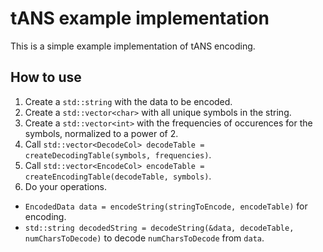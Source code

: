 # tANS example implementation

This is a simple example implementation of tANS encoding.

## How to use

1. Create a `std::string` with the data to be encoded.
2. Create a `std::vector<char>` with all unique symbols in the string.
3. Create a `std::vector<int>` with the frequencies of occurences for the symbols, normalized to a power of 2.
3. Call `std::vector<DecodeCol> decodeTable = createDecodingTable(symbols, frequencies)`.
4. Call `std::vector<EncodeCol> encodeTable = createEncodingTable(decodeTable, symbols)`.
5. Do your operations.
  * `EncodedData data = encodeString(stringToEncode, encodeTable)` for encoding.
  * `std::string decodedString = decodeString(&data, decodeTable, numCharsToDecode)` to decode `numCharsToDecode` from `data`.

